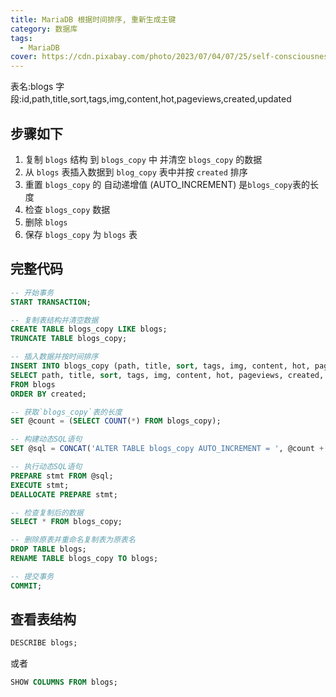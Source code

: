 ```yaml
---
title: MariaDB 根据时间排序, 重新生成主键
category: 数据库
tags:
  - MariaDB
cover: https://cdn.pixabay.com/photo/2023/07/04/07/25/self-consciousness-8105584_1280.jpg
---
```



表名:blogs
字段:id,path,title,sort,tags,img,content,hot,pageviews,created,updated

## 步骤如下

1. 复制 `blogs` 结构 到 `blogs_copy` 中 并清空 `blogs_copy` 的数据
2. 从 `blogs` 表插入数据到 `blog_copy` 表中并按 `created` 排序
3. 重置 `blogs_copy` 的 自动递增值 (AUTO_INCREMENT) 是`blogs_copy`表的长度
4. 检查 `blogs_copy` 数据
5. 删除 `blogs`
6. 保存 `blogs_copy` 为 `blogs` 表

## 完整代码

```sql
-- 开始事务
START TRANSACTION;

-- 复制表结构并清空数据
CREATE TABLE blogs_copy LIKE blogs;
TRUNCATE TABLE blogs_copy;

-- 插入数据并按时间排序
INSERT INTO blogs_copy (path, title, sort, tags, img, content, hot, pageviews, created, updated)
SELECT path, title, sort, tags, img, content, hot, pageviews, created, updated
FROM blogs
ORDER BY created;

-- 获取`blogs_copy`表的长度
SET @count = (SELECT COUNT(*) FROM blogs_copy);

-- 构建动态SQL语句
SET @sql = CONCAT('ALTER TABLE blogs_copy AUTO_INCREMENT = ', @count + 1);

-- 执行动态SQL语句
PREPARE stmt FROM @sql;
EXECUTE stmt;
DEALLOCATE PREPARE stmt;

-- 检查复制后的数据
SELECT * FROM blogs_copy;

-- 删除原表并重命名复制表为原表名
DROP TABLE blogs;
RENAME TABLE blogs_copy TO blogs;

-- 提交事务
COMMIT;
```

## 查看表结构

```sql
DESCRIBE blogs;
```

或者

```sql
SHOW COLUMNS FROM blogs;
```
